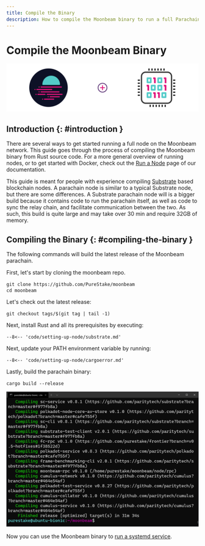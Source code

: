 ```yaml
---
title: Compile the Binary
description: How to compile the Moonbeam binary to run a full Parachain node, gain access to RPC endpoints, and produce blocks, for the Moonbeam Network.
---
```


# Compile the Moonbeam Binary

![Full Node Moonbeam Banner](/images/fullnode/compile-binary-banner.png)

## Introduction {: #introduction } 

There are several ways to get started running a full node on the Moonbeam network. This guide goes through the process of compiling the Moonbeam binary from Rust source code. For a more general overview of running nodes, or to get started with Docker, check out the [Run a Node](/node-operators/networks/full-node) page of our documentation.

This guide is meant for people with experience compiling [Substrate](https://substrate.dev/) based blockchain nodes. A parachain node is similar to a typical Substrate node, but there are some differences. A Substrate parachain node will is a bigger build because it contains code to run the parachain itself, as well as code to sync the relay chain, and facilitate communication between the two. As such, this build is quite large and may take over 30 min and require 32GB of memory.

## Compiling the Binary {: #compiling-the-binary } 

The following commands will build the latest release of the Moonbeam parachain.

First, let's start by cloning the moonbeam repo.

```
git clone https://github.com/PureStake/moonbeam
cd moonbeam
```

Let's check out the latest release:

```
git checkout tags/$(git tag | tail -1)
```

Next, install Rust and all its prerequisites by executing:

```
--8<-- 'code/setting-up-node/substrate.md'
```

Next, update your PATH environment variable by running:

```
--8<-- 'code/setting-up-node/cargoerror.md'
```

Lastly, build the parachain binary:

```
cargo build --release
```

![Compiling Binary](/images/fullnode/compile-binary1.png)


Now you can use the Moonbeam binary to [run a systemd service](/node-operators/networks/full-node/#running-the-systemd-service).